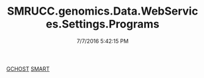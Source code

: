 ﻿---
title: SMRUCC.genomics.Data.WebServices.Settings.Programs
date: 7/7/2016 5:42:15 PM
---

[GCHOST](T-SMRUCC.genomics.Data.WebServices.Settings.Programs.GCHOST.html)
[SMART](T-SMRUCC.genomics.Data.WebServices.Settings.Programs.SMART.html)
